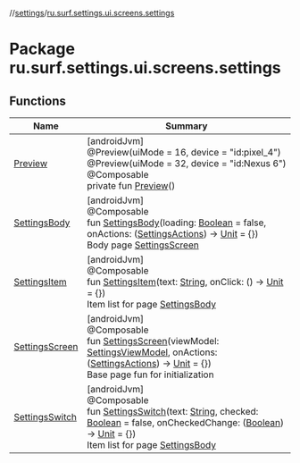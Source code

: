 //[settings](../../index.md)/[ru.surf.settings.ui.screens.settings](index.md)

# Package ru.surf.settings.ui.screens.settings

## Functions

| Name | Summary |
|---|---|
| [Preview](-preview.md) | [androidJvm]<br>@Preview(uiMode = 16, device = "id:pixel_4")<br>@Preview(uiMode = 32, device = "id:Nexus 6")<br>@Composable<br>private fun [Preview](-preview.md)() |
| [SettingsBody](-settings-body.md) | [androidJvm]<br>@Composable<br>fun [SettingsBody](-settings-body.md)(loading: [Boolean](https://kotlinlang.org/api/latest/jvm/stdlib/kotlin/-boolean/index.html) = false, onActions: ([SettingsActions](../ru.surf.settings.ui.actions/-settings-actions/index.md)) -&gt; [Unit](https://kotlinlang.org/api/latest/jvm/stdlib/kotlin/-unit/index.html) = {})<br>Body page [SettingsScreen](-settings-screen.md) |
| [SettingsItem](-settings-item.md) | [androidJvm]<br>@Composable<br>fun [SettingsItem](-settings-item.md)(text: [String](https://kotlinlang.org/api/latest/jvm/stdlib/kotlin/-string/index.html), onClick: () -&gt; [Unit](https://kotlinlang.org/api/latest/jvm/stdlib/kotlin/-unit/index.html) = {})<br>Item list for page [SettingsBody](-settings-body.md) |
| [SettingsScreen](-settings-screen.md) | [androidJvm]<br>@Composable<br>fun [SettingsScreen](-settings-screen.md)(viewModel: [SettingsViewModel](../ru.surf.settings.ui.viewModels/-settings-view-model/index.md), onActions: ([SettingsActions](../ru.surf.settings.ui.actions/-settings-actions/index.md)) -&gt; [Unit](https://kotlinlang.org/api/latest/jvm/stdlib/kotlin/-unit/index.html) = {})<br>Base page fun for initialization |
| [SettingsSwitch](-settings-switch.md) | [androidJvm]<br>@Composable<br>fun [SettingsSwitch](-settings-switch.md)(text: [String](https://kotlinlang.org/api/latest/jvm/stdlib/kotlin/-string/index.html), checked: [Boolean](https://kotlinlang.org/api/latest/jvm/stdlib/kotlin/-boolean/index.html) = false, onCheckedChange: ([Boolean](https://kotlinlang.org/api/latest/jvm/stdlib/kotlin/-boolean/index.html)) -&gt; [Unit](https://kotlinlang.org/api/latest/jvm/stdlib/kotlin/-unit/index.html) = {})<br>Item list for page [SettingsBody](-settings-body.md) |
